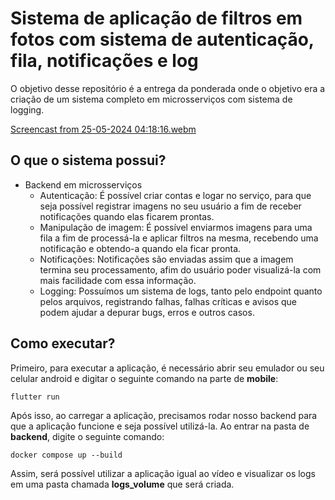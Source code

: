 # Sistema de aplicação de filtros em fotos com sistema de autenticação, fila, notificações e log
O objetivo desse repositório é a entrega da ponderada onde o objetivo era a criação de um sistema completo em microsserviços com sistema de logging.

[Screencast from 25-05-2024 04:18:16.webm](https://github.com/joaocarazzato/M10-ponderadas/assets/99187756/5005a254-79f6-4d1e-aee7-d1ca13b0b627)

## O que o sistema possui?

- Backend em microsserviços
  - Autenticação: É possível criar contas e logar no serviço, para que seja possível registrar imagens no seu usuário a fim de receber notificações quando elas ficarem prontas.
  - Manipulação de imagem: É possível enviarmos imagens para uma fila a fim de processá-la e aplicar filtros na mesma, recebendo uma notificação e obtendo-a quando ela ficar pronta.
  - Notificações: Notificações são enviadas assim que a imagem termina seu processamento, afim do usuário poder visualizá-la com mais facilidade com essa informação.
  - Logging: Possuímos um sistema de logs, tanto pelo endpoint quanto pelos arquivos, registrando falhas, falhas críticas e avisos que podem ajudar a depurar bugs, erros e outros casos.

## Como executar?

Primeiro, para executar a aplicação, é necessário abrir seu emulador ou seu celular android e digitar o seguinte comando na parte de **mobile**:

```
flutter run
```

Após isso, ao carregar a aplicação, precisamos rodar nosso backend para que a aplicação funcione e seja possível utilizá-la. Ao entrar na pasta de **backend**, digite o seguinte comando:

```
docker compose up --build
```

Assim, será possível utilizar a aplicação igual ao vídeo e visualizar os logs em uma pasta chamada **logs_volume** que será criada.
